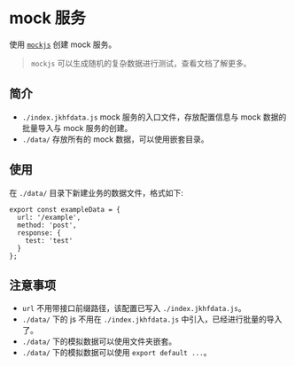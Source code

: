 # mock 服务

使用 [`mockjs`](https://github.com/nuysoft/Mock/wiki/Getting-Started) 创建 mock 服务。

> `mockjs` 可以生成随机的复杂数据进行测试，查看文档了解更多。

## 简介

- `./index.jkhfdata.js` mock 服务的入口文件，存放配置信息与 mock 数据的批量导入与 mock 服务的创建。
- `./data/` 存放所有的 mock 数据，可以使用嵌套目录。

## 使用

在 `./data/` 目录下新建业务的数据文件，格式如下:

```
export const exampleData = {
  url: '/example',
  method: 'post',
  response: {
    test: 'test'
  }
};
```

## 注意事项

- `url` 不用带接口前缀路径，该配置已写入 `./index.jkhfdata.js`。
- `./data/` 下的 js 不用在 `./index.jkhfdata.js` 中引入，已经进行批量的导入了。
- `./data/` 下的模拟数据可以使用文件夹嵌套。
- `./data/` 下的模拟数据可以使用 `export default ...`。

